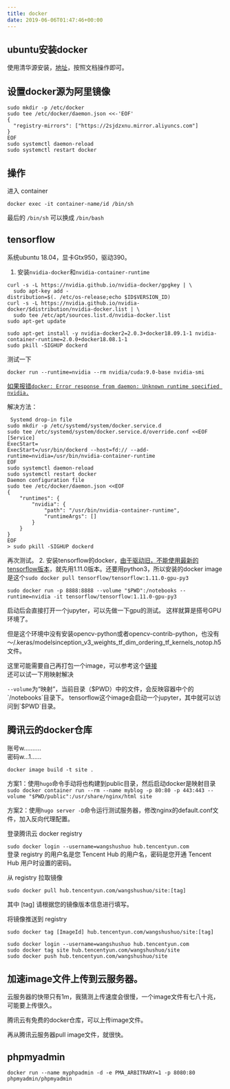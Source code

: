 ```yaml
---
title: docker
date: 2019-06-06T01:47:46+00:00
---
```

## ubuntu安装docker

使用清华源安装，[地址](https://mirror.tuna.tsinghua.edu.cn/help/docker-ce/)，按照文档操作即可。
## 设置docker源为阿里镜像

```
sudo mkdir -p /etc/docker
sudo tee /etc/docker/daemon.json <<-'EOF'
{
  "registry-mirrors": ["https://2sjdzxnu.mirror.aliyuncs.com"]
}
EOF
sudo systemctl daemon-reload
sudo systemctl restart docker
```
## 操作

进入 container 

```
docker exec -it container-name/id /bin/sh
```
最后的 `/bin/sh` 可以换成 `/bin/bash`
## tensorflow

系统ubuntu 18.04，显卡Gtx950，驱动390。 

1. 安装`nvidia-docker`和`nvidia-container-runtime`    

```shell
curl -s -L https://nvidia.github.io/nvidia-docker/gpgkey | \
  sudo apt-key add -
distribution=$(. /etc/os-release;echo $ID$VERSION_ID)
curl -s -L https://nvidia.github.io/nvidia-docker/$distribution/nvidia-docker.list | \
  sudo tee /etc/apt/sources.list.d/nvidia-docker.list
sudo apt-get update
```

```shell
sudo apt-get install -y nvidia-docker2=2.0.3+docker18.09.1-1 nvidia-container-runtime=2.0.0+docker18.08.1-1
sudo pkill -SIGHUP dockerd
```

测试一下

`docker run --runtime=nvidia --rm nvidia/cuda:9.0-base nvidia-smi`

[如果报错`docker: Error response from daemon: Unknown runtime specified nvidia.`][issue0]

解决方法：
```
 Systemd drop-in file
sudo mkdir -p /etc/systemd/system/docker.service.d
sudo tee /etc/systemd/system/docker.service.d/override.conf <<EOF
[Service]
ExecStart=
ExecStart=/usr/bin/dockerd --host=fd:// --add-runtime=nvidia=/usr/bin/nvidia-container-runtime
EOF
sudo systemctl daemon-reload
sudo systemctl restart docker
Daemon configuration file
sudo tee /etc/docker/daemon.json <<EOF
{
    "runtimes": {
        "nvidia": {
            "path": "/usr/bin/nvidia-container-runtime",
            "runtimeArgs": []
        }
    }
}
EOF
> sudo pkill -SIGHUP dockerd
```
再次测试。
2. 安装tensorflow的docker，[由于驱动旧，不能使用最新的tensorflow版本][issue1]，就先用1.11.0版本。还要用python3，所以安装的docker image是这个`sudo docker pull tensorflow/tensorflow:1.11.0-gpu-py3`

```shell
sudo docker run -p 8888:8888 --volume "$PWD":/notebooks --runtime=nvidia -it tensorflow/tensorflow:1.11.0-gpu-py3
```

启动后会直接打开一个jupyter，可以先做一下gpu的测试。 
这样就算是搭号GPU环境了。 

但是这个环境中没有安装opencv-python或者opencv-contrib-python，也没有～/.keras/modelsinception_v3_weights_tf_dim_ordering_tf_kernels_notop.h5文件。

这里可能需要自己再打包一个image，可以参考这个[链接][link1]  
还可以试一下用映射解决

`--volume`为“映射”，当前目录（$PWD）中的文件，会反映容器中个的`/notebooks`目录下。  
tensorflow这个image会启动一个jupyter，其中就可以访问到`$PWD`目录。

[issue1]:https://github.com/NVIDIA/nvidia-docker/issues/931
[issue0]:https://github.com/NVIDIA/nvidia-docker/issues/578
[link1]:https://blog.csdn.net/chenming_hnu/article/details/70184543

## 腾讯云的docker仓库
[Tencent Hub]:https://console.cloud.tencent.com/tencenthub/repo  
[文档]:https://cloud.tencent.com/document/product/857/18201  
账号w..........  
密码w...1......

`docker image build -t site . `  

方案1：使用`hugo`命令手动将也构建到public目录，然后启动docker是映射目录  
`sudo docker container run --rm --name myblog -p 80:80 -p 443:443 --volume "$PWD/public":/usr/share/nginx/html site`

方案2：使用`hugo server -D`命令运行测试服务器，修改nginx的default.conf文件，加入反向代理配置。


登录腾讯云 docker registry  

`sudo docker login --username=wangshushuo hub.tencentyun.com`   
登录 registry 的用户名是您 Tencent Hub 的用户名，密码是您开通   Tencent Hub 用户时设置的密码。
  
从 registry 拉取镜像  

`sudo docker pull hub.tencentyun.com/wangshushuo/site:[tag]`  

其中 [tag] 请根据您的镜像版本信息进行填写。  

将镜像推送到 registry

```shell
sudo docker tag [ImageId] hub.tencentyun.com/wangshushuo/site:[tag]

sudo docker login --username=wangshushuo hub.tencentyun.com
sudo docker tag site hub.tencentyun.com/wangshushuo/site
sudo docker push hub.tencentyun.com/wangshushuo/site
```

## 加速image文件上传到云服务器。

云服务器的快带只有1m，我猜测上传速度会很慢，一个image文件有七八十兆，可能要上传很久。

腾讯云有免费的docker仓库，可以上传image文件。

再从腾讯云服务器pull image文件，就很快。

## phpmyadmin

```
docker run --name myphpadmin -d -e PMA_ARBITRARY=1 -p 8080:80 phpmyadmin/phpmyadmin
```
